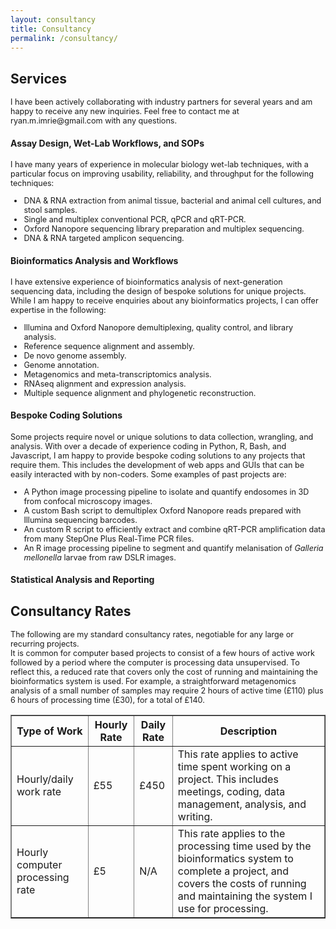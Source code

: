 ```yaml
---
layout: consultancy
title: Consultancy
permalink: /consultancy/
---
```


## Services

<div style="font-size: 0.9em;">I have been actively collaborating with industry partners for several years and am happy to receive any new inquiries. Feel free to contact me at ryan.m.imrie@gmail.com with any questions.</div>

#### Assay Design, Wet-Lab Workflows, and SOPs

<div style="font-size: 0.9em;">I have many years of experience in molecular biology wet-lab techniques, with a particular focus on improving usability, reliability, and throughput for the following techniques:
<ul>
    <li>DNA & RNA extraction from animal tissue, bacterial and animal cell cultures, and stool samples.</li>
    <li>Single and multiplex conventional PCR, qPCR and qRT-PCR.</li>
    <li>Oxford Nanopore sequencing library preparation and multiplex sequencing.</li>
    <li>DNA & RNA targeted amplicon sequencing.</li>
</ul></div>

#### Bioinformatics Analysis and Workflows

<div style="font-size: 0.9em;">I have extensive experience of bioinformatics analysis of next-generation sequencing data, including the design of bespoke solutions for unique projects. While I am happy to receive enquiries about any bioinformatics projects, I can offer expertise in the following:
<ul>
    <li>Illumina and Oxford Nanopore demultiplexing, quality control, and library analysis.</li>
    <li>Reference sequence alignment and assembly.</li>
    <li>De novo genome assembly.</li>
    <li>Genome annotation.</li>
    <li>Metagenomics and meta-transcriptomics analysis.</li>
    <li>RNAseq alignment and expression analysis.</li>
    <li>Multiple sequence alignment and phylogenetic reconstruction.</li>
</ul></div>

#### Bespoke Coding Solutions

<div style="font-size: 0.9em;">Some projects require novel or unique solutions to data collection, wrangling, and analysis. With over a decade of experience coding in Python, R, Bash, and Javascript, I am happy to provide bespoke coding solutions to any projects that require them. This includes the development of web apps and GUIs that can be easily interacted with by non-coders. Some examples of past projects are:
<ul>
    <li>A Python image processing pipeline to isolate and quantify endosomes in 3D from confocal microscopy images.</li>
    <li>A custom Bash script to demultiplex Oxford Nanopore reads prepared with Illumina sequencing barcodes.</li>
    <li>An custom R script to efficiently extract and combine qRT-PCR amplification data from many StepOne Plus Real-Time PCR files.</li>
    <li>An R image processing pipeline to segment and quantify melanisation of <em>Galleria mellonella</em> larvae from raw DSLR images.</li>
</ul></div>

#### Statistical Analysis and Reporting
<div style="font-size: 0.9em;"></div>


## Consultancy Rates

<div style="font-size: 0.9em;">The following are my standard consultancy rates, negotiable for any large or recurring projects. <br>
It is common for computer based projects to consist of a few hours of active work followed by a period where the computer is processing data unsupervised. To reflect this, a reduced rate that covers only the cost of running and maintaining the bioinformatics system is used. For example, a straightforward metagenomics analysis of a small number of samples may require 2 hours of active time (£110) plus 6 hours of processing time (£30), for a total of £140.

<table border="1">
    <tr>
        <th>Type of Work</th>
        <th>Hourly Rate</th>
        <th>Daily Rate</th>
        <th>Description</th>
    </tr>
    <tr>
        <td>Hourly/daily work rate</td>
        <td>£55</td>
        <td>£450</td>
        <td>This rate applies to active time spent working on a project. This includes meetings, coding, data management, analysis, and writing.</td>
    </tr>
    <tr>
        <td>Hourly computer processing rate</td>
        <td>£5</td>
        <td>N/A</td>
        <td>This rate applies to the processing time used by the bioinformatics system to complete a project, and covers the costs of running and maintaining the system I use for processing.</td>
    </tr>
</table>
</div>
